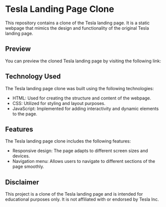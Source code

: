 
# Tesla Landing Page Clone

This repository contains a clone of the Tesla landing page. It is a static webpage that mimics the design and functionality of the original Tesla landing page.


## Preview

You can preview the cloned Tesla landing page by visiting the following link: 
## Technology Used

The Tesla landing page clone was built using the following technologies:

- HTML: Used for creating the structure and content of the webpage.
- CSS: Utilized for styling and layout purposes.
- JavaScript: Implemented for adding interactivity and dynamic elements to the page.
## Features

The Tesla landing page clone includes the following features:

- Responsive design: The page adapts to different screen sizes and devices.
- Navigation menu: Allows users to navigate to different sections of the page smoothly.
## Disclaimer
This project is a clone of the Tesla landing page and is intended for educational purposes only. It is not affiliated with or endorsed by Tesla Inc.
